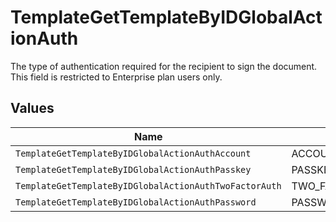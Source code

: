 # TemplateGetTemplateByIDGlobalActionAuth

The type of authentication required for the recipient to sign the document. This field is restricted to Enterprise plan users only.


## Values

| Name                                                   | Value                                                  |
| ------------------------------------------------------ | ------------------------------------------------------ |
| `TemplateGetTemplateByIDGlobalActionAuthAccount`       | ACCOUNT                                                |
| `TemplateGetTemplateByIDGlobalActionAuthPasskey`       | PASSKEY                                                |
| `TemplateGetTemplateByIDGlobalActionAuthTwoFactorAuth` | TWO_FACTOR_AUTH                                        |
| `TemplateGetTemplateByIDGlobalActionAuthPassword`      | PASSWORD                                               |